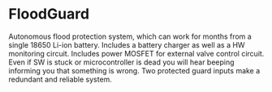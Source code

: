 # FloodGuard
Autonomous flood protection system, which can work for months from a single 18650 Li-ion battery.
Includes a battery charger as well as a HW monitoring circuit. Includes power MOSFET for external valve control circuit. Even if SW is stuck or microcontroller is dead you will hear beeping informing you that something is wrong.
Two protected guard inputs make a redundant and reliable system.